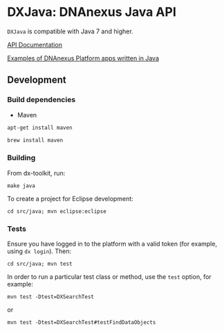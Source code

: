 DXJava: DNAnexus Java API
=========================

`DXJava` is compatible with Java 7 and higher.

[API Documentation](http://autodoc.dnanexus.com/bindings/java/current/)

[Examples of DNAnexus Platform apps written in Java](../../doc/examples/dx-java-apps)

Development
-----------

### Build dependencies

* Maven

```bash
apt-get install maven
````

```bash
brew install maven
```

### Building

From dx-toolkit, run:

    make java

To create a project for Eclipse development:

    cd src/java; mvn eclipse:eclipse

### Tests

Ensure you have logged in to the platform with a valid token (for example,
using `dx login`). Then:

    cd src/java; mvn test

In order to run a particular test class or method, use the `test` option, for example:

    mvn test -Dtest=DXSearchTest

or

    mvn test -Dtest=DXSearchTest#testFindDataObjects


